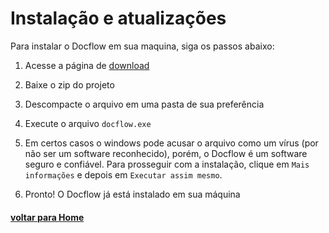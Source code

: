# Instalação e atualizações

Para instalar o Docflow em sua maquina, siga os passos abaixo:

1. Acesse a página de [download](https://github.com/F3rnDev/DocFlow/releases/tag/v0.2.0)

2. Baixe o zip do projeto

3. Descompacte o arquivo em uma pasta de sua preferência

4. Execute o arquivo `docflow.exe`

5. Em certos casos o windows pode acusar o arquivo como um vírus (por não ser um software reconhecido), porém, o Docflow é um software seguro e confiável. Para prosseguir com a instalação, clique em `Mais informações` e depois em `Executar assim mesmo`.

6. Pronto! O Docflow já está instalado em sua máquina

#### [voltar para Home](pt-br/home.md)